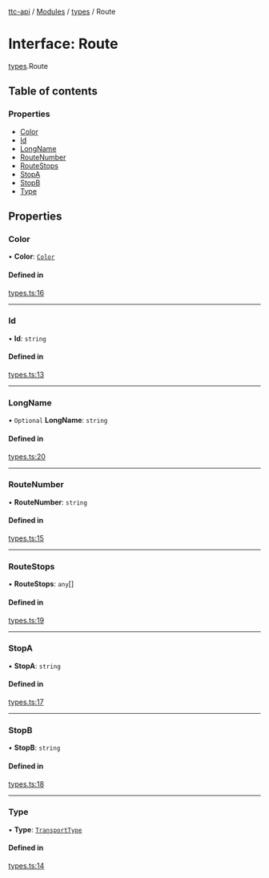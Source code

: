[ttc-api](../README.md) / [Modules](../modules.md) / [types](../modules/types.md) / Route

# Interface: Route

[types](../modules/types.md).Route

## Table of contents

### Properties

- [Color](types.Route.md#color)
- [Id](types.Route.md#id)
- [LongName](types.Route.md#longname)
- [RouteNumber](types.Route.md#routenumber)
- [RouteStops](types.Route.md#routestops)
- [StopA](types.Route.md#stopa)
- [StopB](types.Route.md#stopb)
- [Type](types.Route.md#type)

## Properties

### Color

• **Color**: [`Color`](../enums/types.Color.md)

#### Defined in

[types.ts:16](https://github.com/sunney-x/ttc-api/blob/624d85c/src/types.ts#L16)

___

### Id

• **Id**: `string`

#### Defined in

[types.ts:13](https://github.com/sunney-x/ttc-api/blob/624d85c/src/types.ts#L13)

___

### LongName

• `Optional` **LongName**: `string`

#### Defined in

[types.ts:20](https://github.com/sunney-x/ttc-api/blob/624d85c/src/types.ts#L20)

___

### RouteNumber

• **RouteNumber**: `string`

#### Defined in

[types.ts:15](https://github.com/sunney-x/ttc-api/blob/624d85c/src/types.ts#L15)

___

### RouteStops

• **RouteStops**: `any`[]

#### Defined in

[types.ts:19](https://github.com/sunney-x/ttc-api/blob/624d85c/src/types.ts#L19)

___

### StopA

• **StopA**: `string`

#### Defined in

[types.ts:17](https://github.com/sunney-x/ttc-api/blob/624d85c/src/types.ts#L17)

___

### StopB

• **StopB**: `string`

#### Defined in

[types.ts:18](https://github.com/sunney-x/ttc-api/blob/624d85c/src/types.ts#L18)

___

### Type

• **Type**: [`TransportType`](../enums/types.TransportType.md)

#### Defined in

[types.ts:14](https://github.com/sunney-x/ttc-api/blob/624d85c/src/types.ts#L14)
